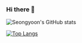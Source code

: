 ### Hi there 👋

<!--
**Seongyoon-Jung/Seongyoon-Jung** is a ✨ _special_ ✨ repository because its `README.md` (this file) appears on your GitHub profile.

Here are some ideas to get you started:

- 🔭 I’m currently working on ...
- 🌱 I’m currently learning ...
- 👯 I’m looking to collaborate on ...
- 🤔 I’m looking for help with ...
- 💬 Ask me about ...
- 📫 How to reach me: ...
- 😄 Pronouns: ...
- ⚡ Fun fact: ...
-->




![Seongyoon's GitHub stats](https://github-readme-stats.vercel.app/api?username=Seongyoon-Jung&show_icons=true&theme=city_lights)

[![Top Langs](https://github-readme-stats.vercel.app/api/top-langs/?username=Seongyoon-Jung&layout=compact)](https://github.com/Seongyoon-Jung/github-readme-stats)

